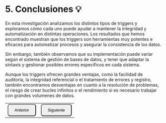 # 5. Conclusiones 💡
En esta investigación analizamos los distintos tipos de triggers y exploramos cómo cada uno puede ayudar a mantener la integridad y automatización en distintas operaciones. Los resultados que hemos encontrado muestran que los triggers son herramientas muy potentes e eficaces para automatizar procesos y asegurar la consistencia de los datos.

Sin embargo, también observamos que su implementación puede variar según el sistema de gestión de bases de datos, y tener que adaptar la sintaxis y gestionar posibles errores específicos en cada sistema. 

Aunque los triggers ofrecen grandes ventajas, como la facilidad de auditoría, la integridad referencial o el tratamiento de errores y registro, también encontramos desventajas en cuanto a la resolución de problemas, el riesgo de crear bucles infinitos o el rendimiento si es necesario trabajar con grandes volumenes de datos.


<table>
  <tr>
    <td><a href="Cap4.md"><button style="border-radius: 7px; padding: 10px 20px;">Anterior</button></a></td>
    <td><a href="Cap6.md"><button style="border-radius: 7px; padding: 10px 20px;">Siguiente</button></a></td>
  </tr>
</table>